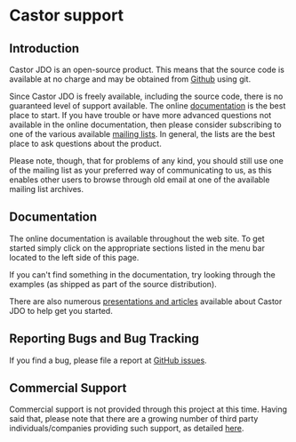 # Castor support

## Introduction
      
Castor JDO is an open-source product. This means that the source code is
available at no charge and may be obtained from [Github](http://github.com/castor-data-binding/castor-jdo)
using git.
      
Since Castor JDO is freely available, including the source code, there is no
guaranteed level of support available. The online [documentation](#Documentation)
is the best place to start.
If you have trouble or have more advanced questions not available in the
online documentation, then please consider subscribing to one of the
various available [mailing lists](mailing-lists.html). In general, the lists 
are the best place to ask questions about the product.
      
Please note, though, that for problems of any kind, you should still use
one of the mailing list as your preferred way of communicating to us, as
this enables other users to browse through old email at one of the
available mailing list archives.

## Documentation      
      
The online documentation is available throughout the web site. To get
started simply click on the appropriate sections listed in the menu bar
located to the left side of this page.
      
If you can't find something in the documentation, try looking through
the examples (as shipped as part of the source distribution).
      
There are also numerous [presentations and
articles](../documentation/publications.html) available about Castor JDO to help get you started.

## Reporting Bugs and Bug Tracking

If you find a bug, please file a report at [GitHub issues](https://github.com/castor-data-binding/castor-jdo/issues).

## Commercial Support
      
Commercial support is not provided through this project at this time.
Having said that, please note that there are a growing number of third
party individuals/companies providing such support, as detailed
[here](../support/professional-services.html).
      
